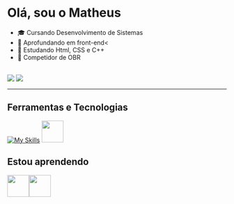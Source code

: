 # Olá, sou o Matheus
- 🎓 Cursando Desenvolvimento de Sistemas
- 🔭 Aprofundando em front-end<
- 📖 Estudando Html, CSS e C++
- 🤖 Competidor de OBR<br><br>

![](https://github-readme-stats.vercel.app/api?username=Matheus-Gabriel07&theme=dark&hide_border=false&include_all_commits=true&count_private=true)
![](https://github-readme-stats.vercel.app/api/top-langs/?username=Matheus-Gabriel07&theme=dark&hide_border=false&include_all_commits=true&count_private=true&layout=compact)<hr>

## Ferramentas e Tecnologias
[![My Skills ](https://skillicons.dev/icons?i=figma,ai,pr,ps,blender,arduino,vscode)](https://skillicons.dev)
<img src="https://cdn.jsdelivr.net/gh/devicons/devicon/icons/github/github-original.svg" height= "50" width="50"/>
          
## Estou aprendendo
<img src="https://cdn.jsdelivr.net/gh/devicons/devicon/icons/html5/html5-original.svg" height= "50" width="50"/><img src="https://cdn.jsdelivr.net/gh/devicons/devicon/icons/css3/css3-original.svg" height= "50" width="50" />
